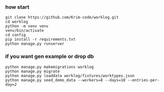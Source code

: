 ### how start 

```
git clone https://github.com/Krim-code/worklog.git
cd worklog
python -m venv venv
venv/bin/activate
cd config
pip install -r requirements.txt
python manage.py runserver
```

### if you want gen example or drop db


```
python manage.py makemigrations worklog
python manage.py migrate
python manage.py loaddata worklog/fixtures/worktypes.json
python manage.py seed_demo_data --workers=8 --days=10 --entries-per-day=2

```
